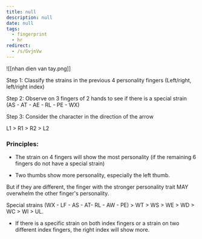 ```yaml
---
title: null
description: null
date: null
tags:
  - fingerprint
  - hr
redirect:
  - /s/GvjnVw
---
```


![[nhan dien van tay.png]]

Step 1: Classify the strains in the previous 4 personality fingers (Left/right, left/right index)

Step 2: Observe on 3 fingers of 2 hands to see if there is a special strain (AS - AT - AE - RL - PE - WX)

Step 3: Consider the character in the direction of the arrow

L1 > R1 > R2 > L2

### Principles:

- The strain on 4 fingers will show the most personality (if the remaining 6 fingers do not have a special strain)

- Two thumbs show more personality, especially the left thumb.

But if they are different, the finger with the stronger personality trait MAY overwhelm the other finger's personality.

Special strains (WX - LF - AS - AT- RL - AW - PE) > WT > WS > WE > WD > WC > WI > UL.

- If there is a specific strain on both index fingers or a strain on two different index fingers, the right index will show more.
